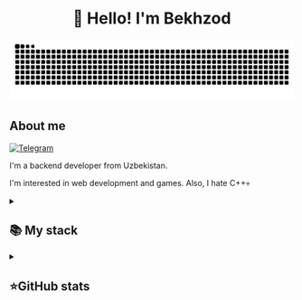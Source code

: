 <h1 align="center">👋 Hello! I'm Bekhzod </h1>

<p align="center">
  <picture>
    <source media="(prefers-color-scheme: dark)" srcset="https://raw.githubusercontent.com/Bekh-dev/Bekh-dev/output/github-contribution-grid-snake-dark.svg" />
    <img width="600" alt="GitHub Contribution Snake" src="https://raw.githubusercontent.com/Bekh-dev/Bekh-dev/output/github-contribution-grid-snake-dark.svg" />
  </picture>
</p>

## About me
[![Telegram](https://img.shields.io/badge/-Telegram-2CA5E0?style=flat&logo=telegram&logoColor=white)](https://t.me/istamov_bekzod)

I'm a backend developer from Uzbekistan.

I'm interested in web development and games. Also, I hate C++💀

<details align="left">
  <summary><h2><b>📚 My stack</b></h2></summary>
  <p>
    <h3>Langs</h3>
    <img src="https://skillicons.dev/icons?i=html,css,js&perline=7" />
    <h3>Frameworks / Tools</h3>
    <img src="https://skillicons.dev/icons?i=react,git,bootstrap,tailwind&perline=7" />
    <h3>Software</h3>
    <img src="https://skillicons.dev/icons?i=vscode,figma&perline=7" />
    <br>
  </p>
</details>

<details align="left">
  <summary><h2><b>⭐GitHub stats</b></h2></summary>
  <p>
   <img src="https://github-readme-stats.vercel.app/api/top-langs/?username=Bekh-dev&theme=dracula&layout=compact&hide_border=true&bg_color=00000000" />
   <br>
   <img src="https://github-readme-stats.vercel.app/api?username=Bekh-dev&count_private=true&show_icons=true&theme=dracula&hide_border=true&bg_color=00000000" />
  </p>
</details>
